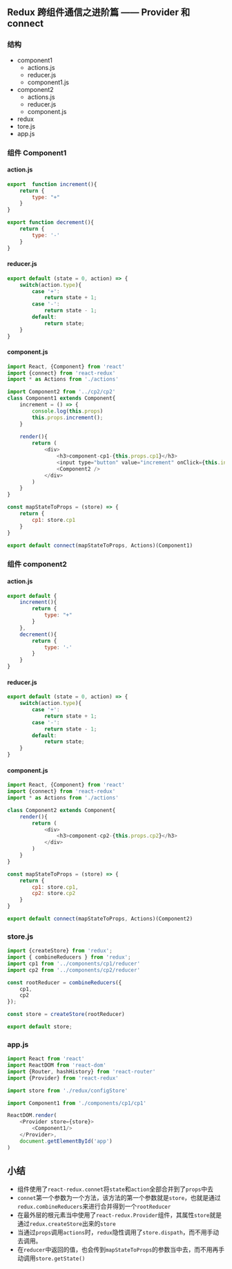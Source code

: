## Redux 跨组件通信之进阶篇 —— Provider 和 connect
### 结构
- component1
    - actions.js
    - reducer.js
    - component1.js
- component2
    - actions.js
    - reducer.js
    - component.js
- redux
- tore.js
- app.js

### 组件 Component1
#### action.js
```javascript
export  function increment(){
    return {
        type: "+"
    }
}

export function decrement(){
    return {
        type: '-'
    }
}

```
#### reducer.js
```javascript
export default (state = 0, action) => {
    switch(action.type){
        case '+':
            return state + 1;
        case '-':
            return state - 1;
        default:
            return state;
    }
}
```
#### component.js
```javascript
import React, {Component} from 'react'
import {connect} from 'react-redux'
import * as Actions from './actions'

import Component2 from '../cp2/cp2'
class Component1 extends Component{
    increment = () => {
        console.log(this.props)
        this.props.increment();
    }
    
    render(){
        return (
            <div>
                <h3>component-cp1-{this.props.cp1}</h3>
                <input type="button" value="increment" onClick={this.increment}/>
                <Component2 />
            </div>
        )
    }
}

const mapStateToProps = (store) => {
    return {
        cp1: store.cp1
    }
}

export default connect(mapStateToProps, Actions)(Component1)
```

### 组件 component2
#### action.js
```javascript
export default {
    increment(){
        return {
            type: "+"
        }
    },
    decrement(){
        return {
            type: '-'
        }
    }
}
```
#### reducer.js
```javascript
export default (state = 0, action) => {
    switch(action.type){
        case '+':
            return state + 1;
        case '-':
            return state - 1;
        default:
            return state;
    }
}
```
#### component.js
```javascript
import React, {Component} from 'react'
import {connect} from 'react-redux'
import * as Actions from './actions'

class Component2 extends Component{
    render(){
        return (
            <div>
                <h3>component-cp2-{this.props.cp2}</h3>
            </div>
        )
    }
}

const mapStateToProps = (store) => {
    return {
        cp1: store.cp1,
        cp2: store.cp2
    }
}

export default connect(mapStateToProps, Actions)(Component2)
```

### store.js
```javascript
import {createStore} from 'redux';
import { combineReducers } from 'redux';
import cp1 from '../components/cp1/reducer'
import cp2 from '../components/cp2/reducer'

const rootReducer = combineReducers({
    cp1,
    cp2
});

const store = createStore(rootReducer)

export default store;
```

### app.js
```javascript
import React from 'react'
import ReactDOM from 'react-dom'
import {Router, hashHistory} from 'react-router'
import {Provider} from 'react-redux'

import store from './redux/configStore'

import Component1 from './components/cp1/cp1'

ReactDOM.render(
    <Provider store={store}>
        <Component1/>
    </Provider>,
    document.getElementById('app')
)
```

## 小结
- 组件使用了`react-redux.connet`将`state`和`action`全部合并到了`props`中去
- `connet`第一个参数为一个方法，该方法的第一个参数就是`store`，也就是通过`redux.combineReducers`来进行合并得到一个`rootReducer`
- 在最外层的根元素当中使用了`react-redux.Provider`组件，其属性`store`就是通过`redux.createStore`出来的`store`
- 当通过`props`调用`actions`时，`redux`隐性调用了`store.dispath`，而不用手动去调用。
- 在`reducer`中返回的值，也会传到`mapStateToProps`的参数当中去，而不用再手动调用`store.getState()`